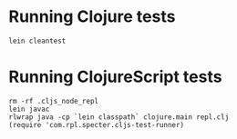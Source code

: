 # Running Clojure tests

```
lein cleantest
```

# Running ClojureScript tests

```
rm -rf .cljs_node_repl
lein javac
rlwrap java -cp `lein classpath` clojure.main repl.clj
(require 'com.rpl.specter.cljs-test-runner)
```
